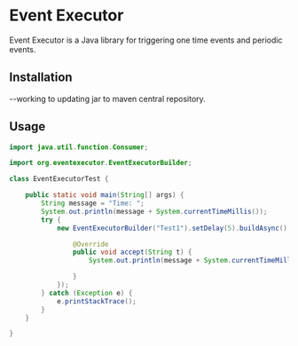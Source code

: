 # Event Executor

Event Executor is a Java library for triggering one time events and periodic events.

## Installation

--working to updating jar to maven central repository.



## Usage

```java
import java.util.function.Consumer;

import org.eventexecutor.EventExecutorBuilder;

class EventExecutorTest {

	public static void main(String[] args) {
		String message = "Time: ";
		System.out.println(message + System.currentTimeMillis());
		try {
			new EventExecutorBuilder("Test1").setDelay(5).buildAsync().run(message, new Consumer<String>() {

				@Override
				public void accept(String t) {
					System.out.println(message + System.currentTimeMillis());

				}
			});
		} catch (Exception e) {
			e.printStackTrace();
		}
	}

}
```


